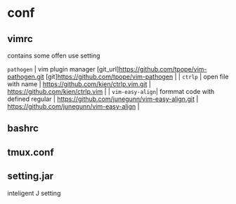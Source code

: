 # conf

## vimrc 
  contains some offen use setting
  
  `pathogen`    | vim plugin manager                [git_url]https://github.com/tpope/vim-pathogen.git      [git]https://github.com/tpope/vim-pathogen |
    | `ctrlp`       | open file with name               | https://github.com/kien/ctrlp.vim.git          | https://github.com/kien/ctrlp.vim |
    | `vim-easy-align`| formmat code with defined regular | https://github.com/junegunn/vim-easy-align.git | https://github.com/junegunn/vim-easy-align |

## bashrc

## tmux.conf

## setting.jar 
  inteligent J setting

